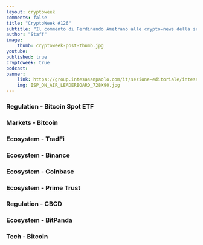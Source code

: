 ```yaml
---
layout: cryptoweek
comments: false
title: "CryptoWeek #126"
subtitle: "Il commento di Ferdinando Ametrano alle crypto-news della settimana" 
author: "Staff"
image:
    thumb: cryptoweek-post-thumb.jpg
youtube: 
published: true
cryptoweek: true
podcast: 
banner:
    link: https://group.intesasanpaolo.com/it/sezione-editoriale/intesa-sanpaolo-on-air?utm_campaign=GoldInstitute&utm_source=GoldInstitute&utm_medium=Banner_CPM&utm_content=DisplayAwareness&utm_term=GoldInstitute_Banner_CPM_GoldInstitute_
    img: ISP_ON_AIR_LEADERBOARD_728X90.jpg
---
```


### Regulation - Bitcoin Spot ETF

### Markets - Bitcoin

### Ecosystem - TradFi

### Ecosystem - Binance

### Ecosystem - Coinbase

### Ecosystem - Prime Trust

### Regulation - CBCD

### Ecosystem - BitPanda

### Tech - Bitcoin

